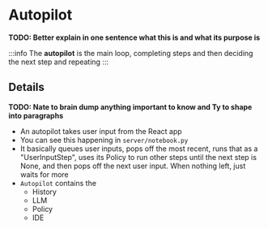 # Autopilot

**TODO: Better explain in one sentence what this is and what its purpose is**

:::info
The **autopilot** is the main loop, completing steps and then deciding the next step and repeating
:::

## Details

**TODO: Nate to brain dump anything important to know and Ty to shape into paragraphs**

- An autopilot takes user input from the React app
- You can see this happening in `server/notebook.py`
- It basically queues user inputs, pops off the most recent, runs that as a "UserInputStep", uses its Policy to run other steps until the next step is None, and then pops off the next user input. When nothing left, just waits for more
- `Autopilot` contains the
    - History
    - LLM
    - Policy
    - IDE